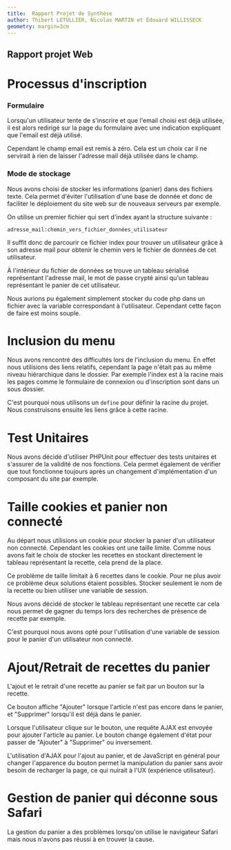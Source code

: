 ```yaml
---
title:  Rapport Projet de Synthèse
author: Thibert LETULLIER, Nicolas MARTIN et Édouard WILLISSECK
geometry: margin=3cm
---
```


Rapport projet Web
----------------------------------------

Processus d'inscription
=======================

### Formulaire

Lorsqu'un utilisateur tente de s'inscrire et que l'email choisi
est déjà utilisée, il est alors redirigé sur la page du
formulaire avec une indication expliquant que l'email est déjà
utilisé.

Cependant le champ email est remis à zéro. Cela est un choix
car il ne servirait à rien de laisser l'adresse mail déjà
utilisée dans le champ.

### Mode de stockage

Nous avons choisi de stocker les informations (panier) dans des fichiers
texte. Cela permet d'éviter l'utilisation d'une base de donnée
et donc de faciliter le déploiement du site web sur de nouveaux
serveurs par exemple.

On utilise un premier fichier qui sert d'index ayant la
structure suivante :

`adresse_mail:chemin_vers_fichier_données_utilisateur`

Il suffit donc de parcourir ce fichier index pour trouver un
utilisateur grâce à son adresse mail pour obtenir le chemin
vers le fichier de données de cet utilisateur.

À l'intérieur du fichier de données se trouve un tableau
sérialisé représentant l'adresse mail, le mot de passe crypté ainsi qu'un tableau représentant le panier de cet utilisateur.

Nous aurions pu également simplement stocker du code php dans un
fichier avec la variable correspondant à l'utilisateur. Cependant
cette façon de faire est moins souple.

Inclusion du menu
=================

Nous avons rencontré des difficultés lors de l'inclusion du
menu. En effet nous utilisions des liens relatifs,
cependant la page n'était pas au même niveau hiérarchique
dans le dossier. Par exemple l'index est à la racine mais les
pages comme le formulaire de connexion ou d'inscription sont
dans un sous dossier.

C'est pourquoi nous utilisons un `define` pour définir la
racine du projet. Nous construisons ensuite les liens grâce à
cette racine.

Test Unitaires
==============

Nous avons décidé d'utiliser PHPUnit pour effectuer des tests unitaires
et s'assurer de la validité de nos fonctions. Cela permet également de
vérifier que tout fonctionne toujours après un changement
d'implémentation d'un composant du site par exemple.

Taille cookies et panier non connecté
======================================

Au départ nous utilisions un cookie pour stocker la panier d'un
utilisateur non connecté. Cependant les cookies ont une taille limite.
Comme nous avons fait le choix de stocker les recettes en stockant
directement le tableau représentant la recette, cela prend de la place.

Ce problème de taille limitait à 6 recettes dans le cookie. Pour ne
plus avoir ce problème deux solutions étaient possibles. Stocker
seulement le nom de la recette ou bien utiliser une variable de session.

Nous avons décidé de stocker le tableau représentant une recette car
cela nous permet de gagner du temps lors des recherches de présence de
recette par exemple.

C'est pourquoi nous avons opté pour l'utilisation d'une variable de
session pour le panier d'un utilisateur non connecté.

Ajout/Retrait de recettes du panier
====================================

L'ajout et le retrait d'une recette au panier se fait par un bouton sur la recette.

Ce bouton affiche "Ajouter" lorsque l'article n'est pas encore dans le panier,
et "Supprimer" lorsqu'il est déjà dans le panier.

Lorsque l'utilisateur clique sur le bouton, une requête AJAX est envoyée pour ajouter l'article au panier. Le bouton change également d'état pour passer
de "Ajouter" à "Supprimer" ou inversement.

L'utilisation d'AJAX pour l'ajout au panier, et de JavaScript en général pour
changer l'apparence du bouton permet la manipulation du panier sans avoir besoin de recharger la page, ce qui nuirait à l'UX (expérience utilisateur).

Gestion de panier qui déconne sous Safari
==========================================

La gestion du panier a des problèmes lorsqu'on utilise le navigateur Safari mais nous n'avons pas réussi à en trouver la cause.
